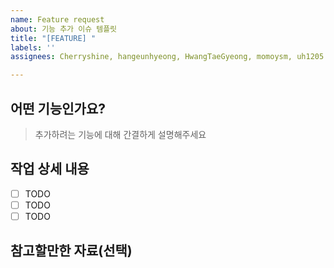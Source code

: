 ```yaml
---
name: Feature request
about: 기능 추가 이슈 템플릿
title: "[FEATURE] "
labels: ''
assignees: Cherryshine, hangeunhyeong, HwangTaeGyeong, momoysm, uh1205

---
```


## 어떤 기능인가요?

> 추가하려는 기능에 대해 간결하게 설명해주세요

## 작업 상세 내용

- [ ] TODO
- [ ] TODO
- [ ] TODO

## 참고할만한 자료(선택)
